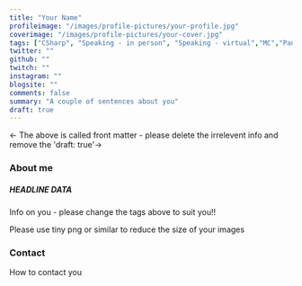 ```yaml
---
title: "Your Name"
profileimage: "/images/profile-pictures/your-profile.jpg"
coverimage: "/images/profile-pictures/your-cover.jpg"
tags: ["CSharp", "Speaking - in person", "Speaking - virtual","MC","Panels","Mentorship"]
twitter: ""
github: ""
twitch: ""
instagram: ""
blogsite: ""
comments: false
summary: "A couple of sentences about you"
draft: true
---
```


<- The above is called front matter - please delete the irrelevent info and remove the 'draft: true'->
### About me
##### **HEADLINE DATA**
Info on you - please change the tags above to suit you!!

Please use tiny png or similar to reduce the size of your images

### Contact

How to contact you
